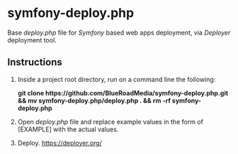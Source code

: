 # symfony-deploy.php
Base *deploy.php* file for *Symfony* based web apps deployment, via *Deployer* deployment tool. 
## Instructions
1. Inside a project root directory, run on a command line the following:

    **git clone https://<span></span>github<span></span>.com/BlueRoadMedia/symfony-deploy.php.git && mv symfony-deploy.php/deploy.php . && rm -rf symfony-deploy.php**
2. Open *deploy.php* file and replace example values in the form of [EXAMPLE] with the actual values.
3. Deploy. https://deployer.org/
